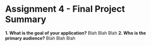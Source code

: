 # Assignment 4 - Final Project Summary
**1. What is the goal of your application?**
Blah Blah Blah
**2. Who is the primary audience?**
Blah Blah Blah

